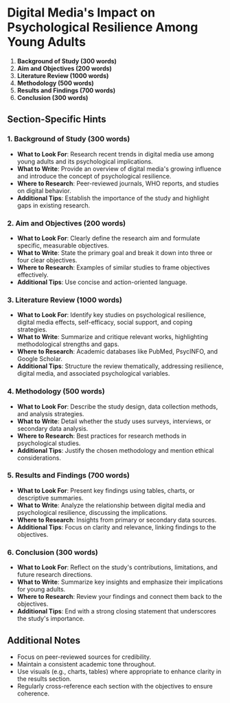 # Digital Media's Impact on Psychological Resilience Among Young Adults


1. **Background of Study (300 words)**
2. **Aim and Objectives (200 words)**
3. **Literature Review (1000 words)**
4. **Methodology (500 words)**
5. **Results and Findings (700 words)**
6. **Conclusion (300 words)**

## Section-Specific Hints

### 1. **Background of Study (300 words)**
- **What to Look For**: Research recent trends in digital media use among young adults and its psychological implications.
- **What to Write**: Provide an overview of digital media's growing influence and introduce the concept of psychological resilience.
- **Where to Research**: Peer-reviewed journals, WHO reports, and studies on digital behavior.
- **Additional Tips**: Establish the importance of the study and highlight gaps in existing research.

### 2. **Aim and Objectives (200 words)**
- **What to Look For**: Clearly define the research aim and formulate specific, measurable objectives.
- **What to Write**: State the primary goal and break it down into three or four clear objectives.
- **Where to Research**: Examples of similar studies to frame objectives effectively.
- **Additional Tips**: Use concise and action-oriented language.

### 3. **Literature Review (1000 words)**
- **What to Look For**: Identify key studies on psychological resilience, digital media effects, self-efficacy, social support, and coping strategies.
- **What to Write**: Summarize and critique relevant works, highlighting methodological strengths and gaps.
- **Where to Research**: Academic databases like PubMed, PsycINFO, and Google Scholar.
- **Additional Tips**: Structure the review thematically, addressing resilience, digital media, and associated psychological variables.

### 4. **Methodology (500 words)**
- **What to Look For**: Describe the study design, data collection methods, and analysis strategies.
- **What to Write**: Detail whether the study uses surveys, interviews, or secondary data analysis.
- **Where to Research**: Best practices for research methods in psychological studies.
- **Additional Tips**: Justify the chosen methodology and mention ethical considerations.

### 5. **Results and Findings (700 words)**
- **What to Look For**: Present key findings using tables, charts, or descriptive summaries.
- **What to Write**: Analyze the relationship between digital media and psychological resilience, discussing the implications.
- **Where to Research**: Insights from primary or secondary data sources.
- **Additional Tips**: Focus on clarity and relevance, linking findings to the objectives.

### 6. **Conclusion (300 words)**
- **What to Look For**: Reflect on the study's contributions, limitations, and future research directions.
- **What to Write**: Summarize key insights and emphasize their implications for young adults.
- **Where to Research**: Review your findings and connect them back to the objectives.
- **Additional Tips**: End with a strong closing statement that underscores the study's importance.

## Additional Notes
- Focus on peer-reviewed sources for credibility.
- Maintain a consistent academic tone throughout.
- Use visuals (e.g., charts, tables) where appropriate to enhance clarity in the results section.
- Regularly cross-reference each section with the objectives to ensure coherence.
